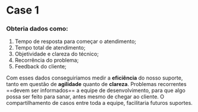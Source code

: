 # Case 1

### Obteria dados como: 
1. Tempo de resposta para começar o atendimento; 
2. Tempo total de atendimento; 
3. Objetividade e clareza do técnico; 
4. Recorrência do problema; 
5. Feedback do cliente; 

Com esses dados conseguiriamos medir a **eficiência** do nosso suporte, tanto em questão de **agilidade** quanto de **clareza**. Problemas recorrentes ==devem ser informados== a equipe de desenvolvimento, para que algo possa ser feito para sanar, antes mesmo de chegar ao cliente. O compartilhamento de casos entre toda a equipe, facilitaria futuros suportes.
